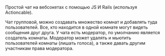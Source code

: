 Простой чат на вебсокетах с помощью JS И Rails (используя Actioncable).

Чат групповой, можно создавать множество комнат и добавлять туда пользователей.
Все, кто находится в одной комнате могут видеть сообщения друг друга.
У чата есть модератор, по умолчанию является создатель комнаты.
Модератор может удалять и мьютить пользователей комнаты (лишать голоса),
 а также давать другим участникам права модератора.
